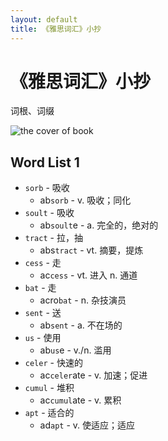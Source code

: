 ```yaml
---
layout: default
title: 《雅思词汇》小抄
---
```



# 《雅思词汇》小抄

词根、词缀

<img src="images/vocabulary" alt="the cover of book"/>

## Word List 1
* `sorb` - 吸收
    * ab`sorb` - v. 吸收；同化
* `soult` - 吸收
    * ab`soult`e - a. 完全的，绝对的
* `tract` - 拉，抽
    * abs`tract` - vt. 摘要，提炼
* `cess` - 走
    * ac`cess` - vt. 进入 n. 通道
* `bat` - 走
    * acro`bat` - n. 杂技演员
* `sent` - 送
    * ab`sent` - a. 不在场的
* `us` - 使用
    * ab`us`e - v./n. 滥用
* `celer` - 快速的
    * ac`celer`ate - v. 加速；促进
* `cumul` - 堆积
    * ac`cumul`ate - v. 累积
* `apt` - 适合的
    * ad`apt` - v. 使适应；适应
